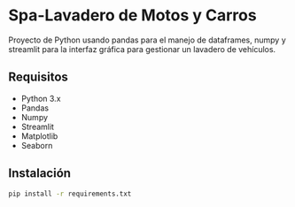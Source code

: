 # Spa-Lavadero de Motos y Carros

Proyecto de Python usando pandas para el manejo de dataframes, numpy y streamlit para la interfaz gráfica para gestionar un lavadero de vehículos.

## Requisitos
- Python 3.x
- Pandas
- Numpy
- Streamlit
- Matplotlib
- Seaborn

## Instalación
```sh
pip install -r requirements.txt
